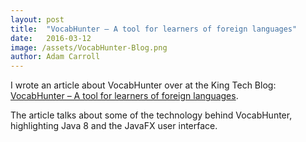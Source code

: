 ```yaml
---
layout: post
title:  "VocabHunter – A tool for learners of foreign languages"
date:   2016-03-12
image: /assets/VocabHunter-Blog.png
author: Adam Carroll
---
```

I wrote an article about VocabHunter over at the King Tech Blog: [VocabHunter – A tool for learners of foreign languages](https://techblog.king.com/vocabhunter-a-tool-for-learners-of-foreign-languages/).

The article talks about some of the technology behind VocabHunter, highlighting Java 8 and the JavaFX user interface.
